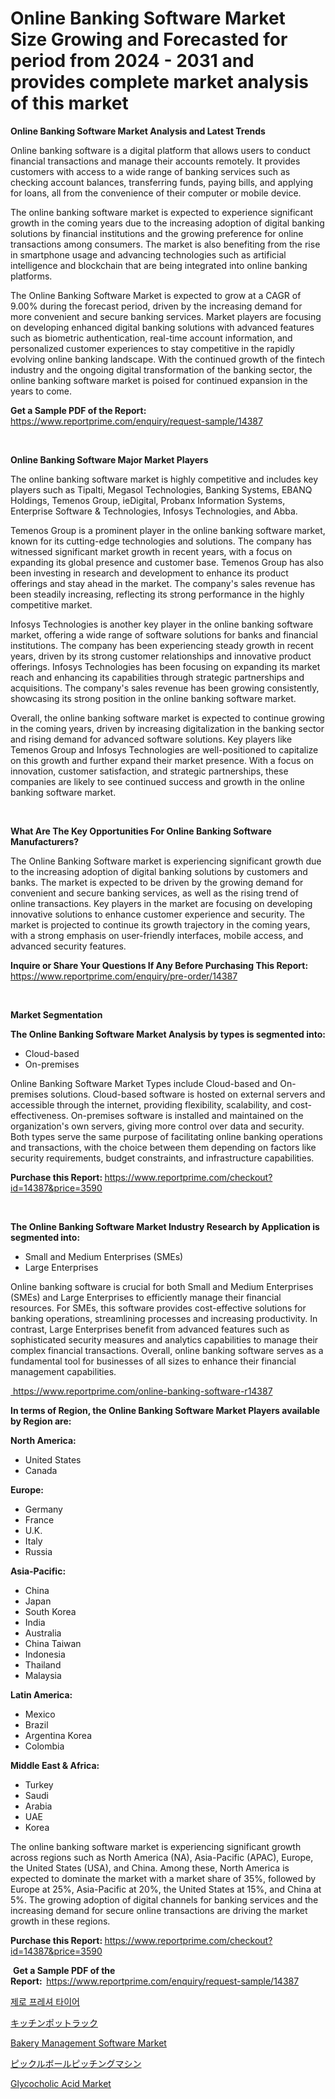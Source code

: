 <p><h1>Online Banking Software Market Size Growing and Forecasted for period from 2024 - 2031 and provides complete market analysis of this market</h1></p><p><strong>Online Banking Software Market Analysis and Latest Trends</strong></p>
<p><p>Online banking software is a digital platform that allows users to conduct financial transactions and manage their accounts remotely. It provides customers with access to a wide range of banking services such as checking account balances, transferring funds, paying bills, and applying for loans, all from the convenience of their computer or mobile device.</p><p>The online banking software market is expected to experience significant growth in the coming years due to the increasing adoption of digital banking solutions by financial institutions and the growing preference for online transactions among consumers. The market is also benefiting from the rise in smartphone usage and advancing technologies such as artificial intelligence and blockchain that are being integrated into online banking platforms.</p><p>The Online Banking Software Market is expected to grow at a CAGR of 9.00% during the forecast period, driven by the increasing demand for more convenient and secure banking services. Market players are focusing on developing enhanced digital banking solutions with advanced features such as biometric authentication, real-time account information, and personalized customer experiences to stay competitive in the rapidly evolving online banking landscape. With the continued growth of the fintech industry and the ongoing digital transformation of the banking sector, the online banking software market is poised for continued expansion in the years to come.</p></p>
<p><strong>Get a Sample PDF of the Report:&nbsp;</strong> <a href="https://www.reportprime.com/enquiry/request-sample/14387">https://www.reportprime.com/enquiry/request-sample/14387</a></p>
<p>&nbsp;</p>
<p><strong>Online Banking Software Major Market Players</strong></p>
<p><p>The online banking software market is highly competitive and includes key players such as Tipalti, Megasol Technologies, Banking Systems, EBANQ Holdings, Temenos Group, ieDigital, Probanx Information Systems, Enterprise Software & Technologies, Infosys Technologies, and Abba.</p><p>Temenos Group is a prominent player in the online banking software market, known for its cutting-edge technologies and solutions. The company has witnessed significant market growth in recent years, with a focus on expanding its global presence and customer base. Temenos Group has also been investing in research and development to enhance its product offerings and stay ahead in the market. The company's sales revenue has been steadily increasing, reflecting its strong performance in the highly competitive market.</p><p>Infosys Technologies is another key player in the online banking software market, offering a wide range of software solutions for banks and financial institutions. The company has been experiencing steady growth in recent years, driven by its strong customer relationships and innovative product offerings. Infosys Technologies has been focusing on expanding its market reach and enhancing its capabilities through strategic partnerships and acquisitions. The company's sales revenue has been growing consistently, showcasing its strong position in the online banking software market.</p><p>Overall, the online banking software market is expected to continue growing in the coming years, driven by increasing digitalization in the banking sector and rising demand for advanced software solutions. Key players like Temenos Group and Infosys Technologies are well-positioned to capitalize on this growth and further expand their market presence. With a focus on innovation, customer satisfaction, and strategic partnerships, these companies are likely to see continued success and growth in the online banking software market.</p></p>
<p>&nbsp;</p>
<p><strong>What Are The Key Opportunities For Online Banking Software Manufacturers?</strong></p>
<p><p>The Online Banking Software market is experiencing significant growth due to the increasing adoption of digital banking solutions by customers and banks. The market is expected to be driven by the growing demand for convenient and secure banking services, as well as the rising trend of online transactions. Key players in the market are focusing on developing innovative solutions to enhance customer experience and security. The market is projected to continue its growth trajectory in the coming years, with a strong emphasis on user-friendly interfaces, mobile access, and advanced security features.</p></p>
<p><strong>Inquire or Share Your Questions If Any Before Purchasing This Report:</strong> <a href="https://www.reportprime.com/enquiry/pre-order/14387">https://www.reportprime.com/enquiry/pre-order/14387</a></p>
<p>&nbsp;</p>
<p><strong>Market Segmentation</strong></p>
<p><strong>The Online Banking Software Market Analysis by types is segmented into:</strong></p>
<p><ul><li>Cloud-based</li><li>On-premises</li></ul></p>
<p><p>Online Banking Software Market Types include Cloud-based and On-premises solutions. Cloud-based software is hosted on external servers and accessible through the internet, providing flexibility, scalability, and cost-effectiveness. On-premises software is installed and maintained on the organization's own servers, giving more control over data and security. Both types serve the same purpose of facilitating online banking operations and transactions, with the choice between them depending on factors like security requirements, budget constraints, and infrastructure capabilities.</p></p>
<p><strong>Purchase this Report:&nbsp;</strong><a href="https://www.reportprime.com/checkout?id=14387&price=3590">https://www.reportprime.com/checkout?id=14387&price=3590</a></p>
<p>&nbsp;</p>
<p><strong>The Online Banking Software Market Industry Research by Application is segmented into:</strong></p>
<p><ul><li>Small and Medium Enterprises (SMEs)</li><li>Large Enterprises</li></ul></p>
<p><p>Online banking software is crucial for both Small and Medium Enterprises (SMEs) and Large Enterprises to efficiently manage their financial resources. For SMEs, this software provides cost-effective solutions for banking operations, streamlining processes and increasing productivity. In contrast, Large Enterprises benefit from advanced features such as sophisticated security measures and analytics capabilities to manage their complex financial transactions. Overall, online banking software serves as a fundamental tool for businesses of all sizes to enhance their financial management capabilities.</p></p>
<p><a href="https://www.reportprime.com/online-banking-software-r14387">&nbsp;https://www.reportprime.com/online-banking-software-r14387</a></p>
<p><strong>In terms of Region, the Online Banking Software Market Players available by Region are:</strong></p>
<p>
    <p> <strong> North America: </strong>
        <ul>
            <li>United States</li>
            <li>Canada</li>
        </ul>
        </p> 
    <p> <strong> Europe: </strong>
        <ul>
            <li>Germany</li>
            <li>France</li>
            <li>U.K.</li>
            <li>Italy</li>
            <li>Russia</li>
        </ul>
        </p> 
    <p> <strong> Asia-Pacific: </strong>
        <ul>
            <li>China</li>
            <li>Japan</li>
            <li>South Korea</li>
            <li>India</li>
            <li>Australia</li>
            <li>China Taiwan</li>
            <li>Indonesia</li>
            <li>Thailand</li>
            <li>Malaysia</li>
        </ul>
        </p> 
    <p> <strong> Latin America: </strong>
        <ul>
            <li>Mexico</li>
            <li>Brazil</li>
            <li>Argentina Korea</li>
            <li>Colombia</li>
        </ul>
        </p> 
    <p> <strong> Middle East & Africa: </strong>
        <ul>
            <li>Turkey</li>
            <li>Saudi</li>
            <li>Arabia</li>
            <li>UAE</li>
            <li>Korea</li>
        </ul>
    </p>
    </p>
<p><p>The online banking software market is experiencing significant growth across regions such as North America (NA), Asia-Pacific (APAC), Europe, the United States (USA), and China. Among these, North America is expected to dominate the market with a market share of 35%, followed by Europe at 25%, Asia-Pacific at 20%, the United States at 15%, and China at 5%. The growing adoption of digital channels for banking services and the increasing demand for secure online transactions are driving the market growth in these regions.</p></p>
<p><strong>Purchase this Report: </strong><a href="https://www.reportprime.com/checkout?id=14387&price=3590">https://www.reportprime.com/checkout?id=14387&price=3590</a></p>
<p>&nbsp;<strong>Get a Sample PDF of the Report:&nbsp;&nbsp;</strong><a href="https://www.reportprime.com/enquiry/request-sample/14387">https://www.reportprime.com/enquiry/request-sample/14387</a></p>
<p><strong></strong></p>
<p><p><a href="https://github.com/TobyKub4685/Market-Research-Report-List-1/blob/main/160881123092.md">제로 프레셔 타이어</a></p><p><a href="https://github.com/nxboeu02965442/Market-Research-Report-List-1/blob/main/445495625324.md">キッチンポットラック</a></p><p><a href="https://github.com/jaidynmorantestelletmjzya/Market-Research-Report-List-2/blob/main/bakery-management-software-market.md">Bakery Management Software Market</a></p><p><a href="https://github.com/moulafa/Market-Research-Report-List-1/blob/main/815080525325.md">ピックルボールピッチングマシン</a></p><p><a href="https://issuu.com/reportprime-2/docs/glycocholic-acid-market-size-2030.pptx">Glycocholic Acid Market</a></p></p>